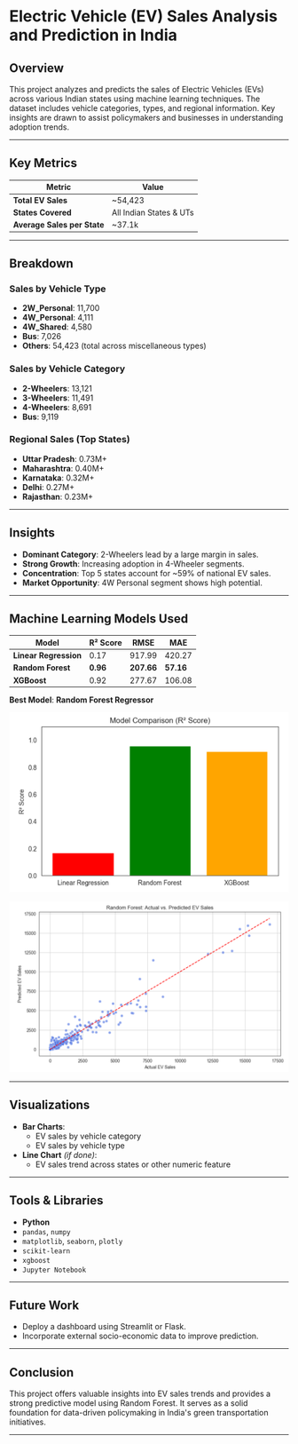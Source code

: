 #  Electric Vehicle (EV) Sales Analysis and Prediction in India

##  Overview

This project analyzes and predicts the sales of Electric Vehicles (EVs) across various Indian states using machine learning techniques. The dataset includes vehicle categories, types, and regional information. Key insights are drawn to assist policymakers and businesses in understanding adoption trends.

---

##  Key Metrics

| Metric                       | Value      |
|-----------------------------|------------|
| **Total EV Sales**          | ~54,423    |
| **States Covered**          | All Indian States & UTs |
| **Average Sales per State** | ~37.1k     |

---

##  Breakdown

###  Sales by Vehicle Type
- **2W_Personal**: 11,700
- **4W_Personal**: 4,111
- **4W_Shared**: 4,580
- **Bus**: 7,026
- **Others**: 54,423 (total across miscellaneous types)

###  Sales by Vehicle Category
- **2-Wheelers**: 13,121
- **3-Wheelers**: 11,491
- **4-Wheelers**: 8,691
- **Bus**: 9,119

###  Regional Sales (Top States)
- **Uttar Pradesh**: 0.73M+
- **Maharashtra**: 0.40M+
- **Karnataka**: 0.32M+
- **Delhi**: 0.27M+
- **Rajasthan**: 0.23M+

---

##  Insights

- **Dominant Category**: 2-Wheelers lead by a large margin in sales.
- **Strong Growth**: Increasing adoption in 4-Wheeler segments.
- **Concentration**: Top 5 states account for ~59% of national EV sales.
- **Market Opportunity**: 4W Personal segment shows high potential.

---

##  Machine Learning Models Used

| Model              | R² Score | RMSE    | MAE     |
|--------------------|----------|---------|---------|
| **Linear Regression** | 0.17     | 917.99 | 420.27  |
| **Random Forest**      | **0.96** | **207.66** | **57.16** |
| **XGBoost**            | 0.92     | 277.67 | 106.08  |

 **Best Model**: **Random Forest Regressor**


![Results](model_results.png)


![ActualVsPredicted](actual_vs_predicted.png)

---

##  Visualizations

- **Bar Charts**: 
  - EV sales by vehicle category
  - EV sales by vehicle type
- **Line Chart** *(if done)*: 
  - EV sales trend across states or other numeric feature

---

##  Tools & Libraries

- **Python**
- `pandas`, `numpy`
- `matplotlib`, `seaborn`, `plotly`
- `scikit-learn`
- `xgboost`
- `Jupyter Notebook`

---

##  Future Work

- Deploy a dashboard using Streamlit or Flask.
- Incorporate external socio-economic data to improve prediction.

---

##  Conclusion

This project offers valuable insights into EV sales trends and provides a strong predictive model using Random Forest. It serves as a solid foundation for data-driven policymaking in India's green transportation initiatives.

---
